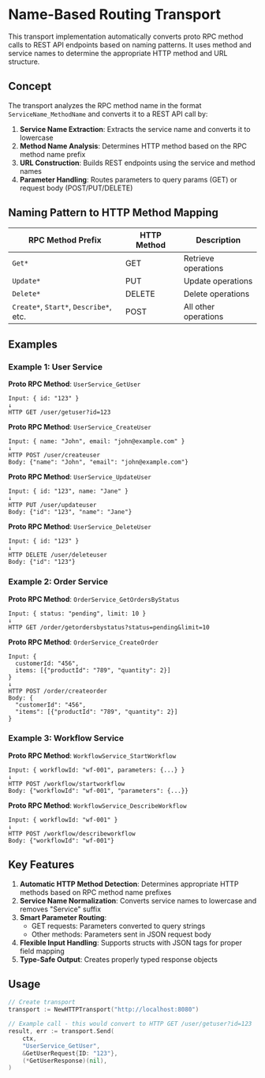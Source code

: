 # Name-Based Routing Transport

This transport implementation automatically converts proto RPC method calls to REST API endpoints based on naming patterns. It uses method and service names to determine the appropriate HTTP method and URL structure.

## Concept

The transport analyzes the RPC method name in the format `ServiceName_MethodName` and converts it to a REST API call by:

1. **Service Name Extraction**: Extracts the service name and converts it to lowercase
2. **Method Name Analysis**: Determines HTTP method based on the RPC method name prefix
3. **URL Construction**: Builds REST endpoints using the service and method names
4. **Parameter Handling**: Routes parameters to query params (GET) or request body (POST/PUT/DELETE)

## Naming Pattern to HTTP Method Mapping

| RPC Method Prefix | HTTP Method | Description |
|------------------|-------------|-------------|
| `Get*` | GET | Retrieve operations |
| `Update*` | PUT | Update operations |
| `Delete*` | DELETE | Delete operations |
| `Create*`, `Start*`, `Describe*`, etc. | POST | All other operations |

## Examples

### Example 1: User Service

**Proto RPC Method**: `UserService_GetUser`

```
Input: { id: "123" }
↓
HTTP GET /user/getuser?id=123
```

**Proto RPC Method**: `UserService_CreateUser`

```
Input: { name: "John", email: "john@example.com" }
↓
HTTP POST /user/createuser
Body: {"name": "John", "email": "john@example.com"}
```

**Proto RPC Method**: `UserService_UpdateUser`

```
Input: { id: "123", name: "Jane" }
↓
HTTP PUT /user/updateuser
Body: {"id": "123", "name": "Jane"}
```

**Proto RPC Method**: `UserService_DeleteUser`

```
Input: { id: "123" }
↓
HTTP DELETE /user/deleteuser
Body: {"id": "123"}
```

### Example 2: Order Service

**Proto RPC Method**: `OrderService_GetOrdersByStatus`

```
Input: { status: "pending", limit: 10 }
↓
HTTP GET /order/getordersbystatus?status=pending&limit=10
```

**Proto RPC Method**: `OrderService_CreateOrder`

```
Input: { 
  customerId: "456", 
  items: [{"productId": "789", "quantity": 2}] 
}
↓
HTTP POST /order/createorder
Body: {
  "customerId": "456",
  "items": [{"productId": "789", "quantity": 2}]
}
```

### Example 3: Workflow Service

**Proto RPC Method**: `WorkflowService_StartWorkflow`

```
Input: { workflowId: "wf-001", parameters: {...} }
↓
HTTP POST /workflow/startworkflow
Body: {"workflowId": "wf-001", "parameters": {...}}
```

**Proto RPC Method**: `WorkflowService_DescribeWorkflow`

```
Input: { workflowId: "wf-001" }
↓
HTTP POST /workflow/describeworkflow
Body: {"workflowId": "wf-001"}
```

## Key Features

1. **Automatic HTTP Method Detection**: Determines appropriate HTTP methods based on RPC method name prefixes
2. **Service Name Normalization**: Converts service names to lowercase and removes "Service" suffix
3. **Smart Parameter Routing**: 
   - GET requests: Parameters converted to query strings
   - Other methods: Parameters sent in JSON request body
4. **Flexible Input Handling**: Supports structs with JSON tags for proper field mapping
5. **Type-Safe Output**: Creates properly typed response objects

## Usage

```go
// Create transport
transport := NewHTTPTransport("http://localhost:8080")

// Example call - this would convert to HTTP GET /user/getuser?id=123
result, err := transport.Send(
    ctx, 
    "UserService_GetUser", 
    &GetUserRequest{ID: "123"}, 
    (*GetUserResponse)(nil),
)
```
